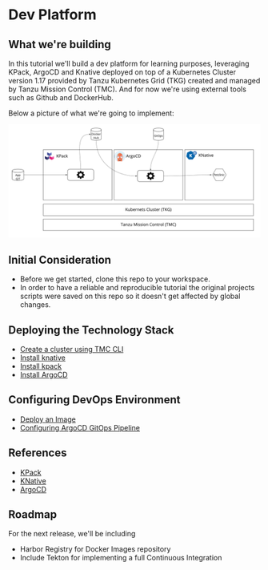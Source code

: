 # Dev Platform

## What we're building

In this tutorial we'll build a dev platform for learning purposes, leveraging KPack, ArgoCD and Knative deployed on top of a Kubernetes Cluster version 1.17 provided by Tanzu Kubernetes Grid (TKG) created and managed by Tanzu Mission Control (TMC). And for now we're using external tools such as Github and DockerHub.

Below a picture of what we're going to implement:

![petclinic](https://github.com/dambor/devplatform/blob/master/png/architecture.jpg)

## Initial Consideration

* Before we get started, clone this repo to your workspace.
* In order to have a reliable and reproducible tutorial the original projects scripts were saved on this repo so it doesn't get affected by global changes.


## Deploying the Technology Stack

* [Create a cluster using TMC CLI](https://github.com/dambor/devplatform/blob/master/tmc-tutorial.md)
* [Install knative](https://github.com/dambor/devplatform/blob/master/knative-tutorial.md)
* [Install kpack](https://github.com/dambor/devplatform/blob/master/kpack-tutorial.md)
* [Install ArgoCD](https://github.com/dambor/devplatform/blob/master/argocd-tutorial.md)

## Configuring DevOps Environment

* [Deploy an Image](https://github.com/dambor/devplatform/blob/master/deploy-image.md)
* [Configuring ArgoCD GitOps Pipeline](https://github.com/dambor/devplatform/blob/master/gitops-pipeline.md)

## References

* [KPack](https://github.com/pivotal/kpack)
* [KNative](https://knative.dev/docs/)
* [ArgoCD](https://github.com/argoproj/argo-cd)

## Roadmap

For the next release, we'll be including

* Harbor Registry for Docker Images repository
* Include Tekton for implementing a full Continuous Integration